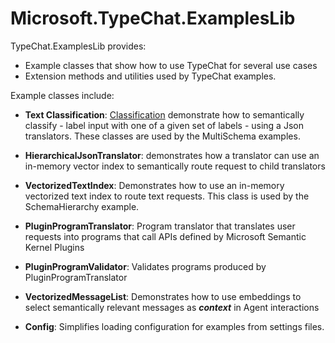 ﻿# Microsoft.TypeChat.ExamplesLib
TypeChat.ExamplesLib provides:
* Example classes that show how to use TypeChat for several use cases
* Extension methods and utilities used by TypeChat examples.
 
Example classes include:
* **Text Classification**: [Classification](./Classification/TextClassifier.cs) demonstrate how to semantically classify - label input with one of a given set of labels - using a Json translators. These classes are used by the MultiSchema examples.

* **HierarchicalJsonTranslator**: demonstrates how a  translator can use an in-memory vector index to semantically route request to child translators

* **VectorizedTextIndex**: Demonstrates how to use an in-memory vectorized text index to route text requests. This class is used by the SchemaHierarchy example.

* **PluginProgramTranslator**: Program translator that translates user requests into programs that call APIs defined by Microsoft Semantic Kernel Plugins

* **PluginProgramValidator**: Validates programs produced by PluginProgramTranslator

* **VectorizedMessageList**: Demonstrates how to use embeddings to select semantically relevant messages as ***context*** in Agent interactions

* **Config**: Simplifies loading configuration for examples from settings files.

